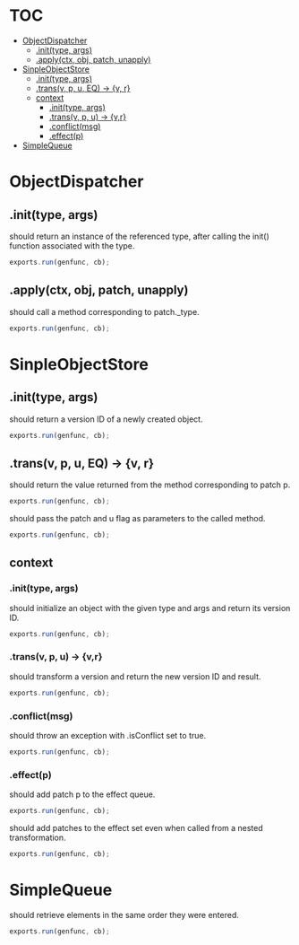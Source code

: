 # TOC
   - [ObjectDispatcher](#objectdispatcher)
     - [.init(type, args)](#objectdispatcher-inittype-args)
     - [.apply(ctx, obj, patch, unapply)](#objectdispatcher-applyctx-obj-patch-unapply)
   - [SinpleObjectStore](#sinpleobjectstore)
     - [.init(type, args)](#sinpleobjectstore-inittype-args)
     - [.trans(v, p, u, EQ) -> {v, r}](#sinpleobjectstore-transv-p-u-eq---v-r)
     - [context](#sinpleobjectstore-context)
       - [.init(type, args)](#sinpleobjectstore-context-inittype-args)
       - [.trans(v, p, u) -> {v,r}](#sinpleobjectstore-context-transv-p-u---vr)
       - [.conflict(msg)](#sinpleobjectstore-context-conflictmsg)
       - [.effect(p)](#sinpleobjectstore-context-effectp)
   - [SimpleQueue](#simplequeue)
<a name=""></a>
 
<a name="objectdispatcher"></a>
# ObjectDispatcher
<a name="objectdispatcher-inittype-args"></a>
## .init(type, args)
should return an instance of the referenced type, after calling the init() function associated with the type.

```js
exports.run(genfunc, cb);
```

<a name="objectdispatcher-applyctx-obj-patch-unapply"></a>
## .apply(ctx, obj, patch, unapply)
should call a method corresponding to patch._type.

```js
exports.run(genfunc, cb);
```

<a name="sinpleobjectstore"></a>
# SinpleObjectStore
<a name="sinpleobjectstore-inittype-args"></a>
## .init(type, args)
should return a version ID of a newly created object.

```js
exports.run(genfunc, cb);
```

<a name="sinpleobjectstore-transv-p-u-eq---v-r"></a>
## .trans(v, p, u, EQ) -> {v, r}
should return the value returned from the method corresponding to patch p.

```js
exports.run(genfunc, cb);
```

should pass the patch and u flag as parameters to the called method.

```js
exports.run(genfunc, cb);
```

<a name="sinpleobjectstore-context"></a>
## context
<a name="sinpleobjectstore-context-inittype-args"></a>
### .init(type, args)
should initialize an object with the given type and args and return its version ID.

```js
exports.run(genfunc, cb);
```

<a name="sinpleobjectstore-context-transv-p-u---vr"></a>
### .trans(v, p, u) -> {v,r}
should transform a version and return the new version ID and result.

```js
exports.run(genfunc, cb);
```

<a name="sinpleobjectstore-context-conflictmsg"></a>
### .conflict(msg)
should throw an exception with .isConflict set to true.

```js
exports.run(genfunc, cb);
```

<a name="sinpleobjectstore-context-effectp"></a>
### .effect(p)
should add patch p to the effect queue.

```js
exports.run(genfunc, cb);
```

should add patches to the effect set even when called from a nested transformation.

```js
exports.run(genfunc, cb);
```

<a name="simplequeue"></a>
# SimpleQueue
should retrieve elements in the same order they were entered.

```js
exports.run(genfunc, cb);
```


